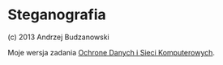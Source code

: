 ﻿# Steganografia
(c) 2013 Andrzej Budzanowski

Moje wersja zadania [Ochrone Danych i Sieci Komputerowych](http://psychobpl.wordpress.com/2013/11/04/steganografia/).
